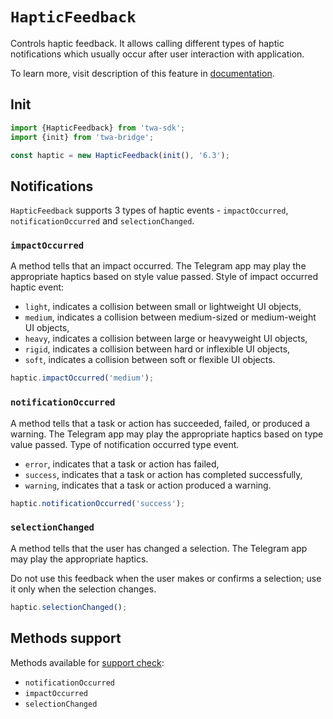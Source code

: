 # `HapticFeedback`

Controls haptic feedback. It allows calling different types of
haptic notifications which usually occur after user interaction with
application.

To learn more, visit description of this feature
in [documentation](../../../features/haptic-feedback).

## Init

```typescript
import {HapticFeedback} from 'twa-sdk';
import {init} from 'twa-bridge';

const haptic = new HapticFeedback(init(), '6.3');
```

## Notifications

`HapticFeedback` supports 3 types of haptic events -
`impactOccurred`, `notificationOccurred` and `selectionChanged`.

### `impactOccurred`

A method tells that an impact occurred. The Telegram app may play the
appropriate haptics based on style value passed. Style of impact occurred haptic
event:

- `light`, indicates a collision between small or lightweight UI objects,
- `medium`, indicates a collision between medium-sized or medium-weight UI
  objects,
- `heavy`, indicates a collision between large or heavyweight UI objects,
- `rigid`, indicates a collision between hard or inflexible UI objects,
- `soft`, indicates a collision between soft or flexible UI objects.

```typescript title="Example"
haptic.impactOccurred('medium');
```

### `notificationOccurred`

A method tells that a task or action has succeeded, failed, or produced
a warning. The Telegram app may play the appropriate haptics based on
type value passed. Type of notification occurred type event.

- `error`, indicates that a task or action has failed,
- `success`, indicates that a task or action has completed successfully,
- `warning`, indicates that a task or action produced a warning.

```typescript title="Example"
haptic.notificationOccurred('success');
```

### `selectionChanged`

A method tells that the user has changed a selection. The Telegram app
may play the appropriate haptics.

Do not use this feedback when the user makes or confirms a selection;
use it only when the selection changes.

```typescript title="Example"
haptic.selectionChanged();
```

## Methods support

Methods available for [support check](../about#methods-support):

- `notificationOccurred`
- `impactOccurred`
- `selectionChanged`